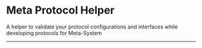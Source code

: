 # Meta Protocol Helper
A helper to validate your protocol configurations and interfaces while developing protocols for Meta-System

----